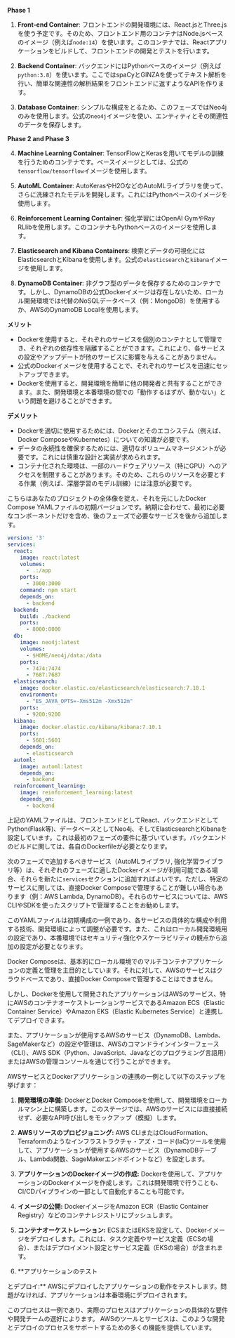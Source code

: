 
**Phase 1**

1. **Front-end Container**: フロントエンドの開発環境には、React.jsとThree.jsを使う予定です。そのため、フロントエンド用のコンテナはNode.jsベースのイメージ（例えば`node:14`）を使います。このコンテナでは、Reactアプリケーションをビルドして、フロントエンドの開発とテストを行います。

2. **Backend Container**: バックエンドにはPythonベースのイメージ（例えば`python:3.8`）を使います。ここではspaCyとGINZAを使ってテキスト解析を行い、簡単な関連性の解析結果をフロントエンドに返すようなAPIを作ります。

3. **Database Container**: シンプルな構成をとるため、このフェーズではNeo4jのみを使用します。公式の`neo4j`イメージを使い、エンティティとその関連性のデータを保存します。

**Phase 2 and Phase 3**

4. **Machine Learning Container**: TensorFlowとKerasを用いてモデルの訓練を行うためのコンテナです。ベースイメージとしては、公式の`tensorflow/tensorflow`イメージを使用します。

5. **AutoML Container**: AutoKerasやH2OなどのAutoMLライブラリを使って、さらに洗練されたモデルを開発します。これにはPythonベースのイメージを使用します。

6. **Reinforcement Learning Container**: 強化学習にはOpenAI GymやRay RLlibを使用します。このコンテナもPythonベースのイメージを使用します。

7. **Elasticsearch and Kibana Containers**: 検索とデータの可視化にはElasticsearchとKibanaを使用します。公式の`elasticsearch`と`kibana`イメージを使用します。

8. **DynamoDB Container**: 非グラフ型のデータを保存するためのコンテナです。しかし、DynamoDBの公式Dockerイメージは存在しないため、ローカル開発環境では代替のNoSQLデータベース（例：MongoDB）を使用するか、AWSのDynamoDB Localを使用します。


**メリット**
- Dockerを使用すると、それぞれのサービスを個別のコンテナとして管理でき、それぞれの依存性を隔離することができます。これにより、各サービスの設定やアップデートが他のサービスに影響を与えることがありません。
- 公式のDockerイメージを使用することで、それぞれのサービスを迅速にセットアップできます。
- Dockerを使用すると、開発環境を簡単に他の開発者と共有することができます。また、開発環境と本番環境の間での「動作するはずが、動かない」という問題を避けることができます。

**デメリット**
- Dockerを適切に使用するためには、Dockerとそのエコシステム（例えば、Docker ComposeやKubernetes）についての知識が必要です。
- データの永続性を確保するためには、適切なボリュームマネージメントが必要です。これには慎重な設計と実装が求められます。
- コンテナ化された環境は、一部のハードウェアリソース（特にGPU）へのアクセスを制限することがあります。そのため、これらのリソースを必要とする作業（例えば、深層学習のモデル訓練）には注意が必要です。

こちらはあなたのプロジェクトの全体像を捉え、それを元にしたDocker Compose YAMLファイルの初期バージョンです。納期に合わせて、最初に必要なコンポーネントだけを含め、後のフェーズで必要なサービスを後から追加します。

```yaml
version: '3'
services:
  react:
    image: react:latest
    volumes:
      - .:/app
    ports:
      - 3000:3000
    command: npm start
    depends_on:
      - backend
  backend:
    build: ./backend
    ports:
      - 8000:8000
  db:
    image: neo4j:latest
    volumes:
      - $HOME/neo4j/data:/data
    ports:
      - 7474:7474
      - 7687:7687
  elasticsearch:
    image: docker.elastic.co/elasticsearch/elasticsearch:7.10.1
    environment:
      - "ES_JAVA_OPTS=-Xms512m -Xmx512m"
    ports:
      - 9200:9200
  kibana:
    image: docker.elastic.co/kibana/kibana:7.10.1
    ports:
      - 5601:5601
    depends_on:
      - elasticsearch
  automl:
    image: automl:latest
    depends_on:
      - backend
  reinforcement_learning:
    image: reinforcement_learning:latest
    depends_on:
      - backend

```

上記のYAMLファイルは、フロントエンドとしてReact、バックエンドとしてPython(Flask等)、データベースとしてNeo4j、そしてElasticsearchとKibanaを設定しています。これは最初のフェーズの要件に基づいています。バックエンドのビルドに関しては、各自のDockerfileが必要となります。

次のフェーズで追加するべきサービス（AutoMLライブラリ, 強化学習ライブラリ等）は、それぞれのフェーズに適したDockerイメージが利用可能である場合、それらを新たに`services`セクションに追加すればよいです。ただし、特定のサービスに関しては、直接Docker Composeで管理することが難しい場合もあります（例：AWS Lambda, DynamoDB）。それらのサービスについては、AWS CLIやSDKを使ったスクリプトで管理することをお勧めします。

このYAMLファイルは初期構成の一例であり、各サービスの具体的な構成や利用する技術、開発環境によって調整が必要です。また、これはローカル開発環境用の設定であり、本番環境ではセキュリティ強化やスケーラビリティの観点から追加の設定が必要となります。

Docker Composeは、基本的にローカル環境でのマルチコンテナアプリケーションの定義と管理を主目的としています。それに対して、AWSのサービスはクラウドベースであり、直接Docker Composeで管理することはできません。

しかし、Dockerを使用して開発されたアプリケーションはAWSのサービス、特にAWSのコンテナオーケストレーションサービスであるAmazon ECS（Elastic Container Service）やAmazon EKS（Elastic Kubernetes Service）と連携してデプロイできます。

また、アプリケーションが使用するAWSのサービス（DynamoDB、Lambda、SageMakerなど）の設定や管理は、AWSのコマンドラインインターフェース（CLI）、AWS SDK（Python、JavaScript、Javaなどのプログラミング言語用）またはAWSの管理コンソールを通じて行うことができます。

AWSサービスとDockerアプリケーションの連携の一例として以下のステップを挙げます：

1. **開発環境の準備:** DockerとDocker Composeを使用して、開発環境をローカルマシン上に構築します。このステージでは、AWSのサービスには直接接続せず、必要なAPI呼び出しをモックアップ（模擬）します。

2. **AWSリソースのプロビジョニング:** AWS CLIまたはCloudFormation、Terraformのようなインフラストラクチャ・アズ・コード(IaC)ツールを使用して、アプリケーションが使用するAWSのサービス（DynamoDBテーブル、Lambda関数、SageMakerエンドポイントなど）を設定します。

3. **アプリケーションのDockerイメージの作成:** Dockerを使用して、アプリケーションのDockerイメージを作成します。これは開発環境で行うことも、CI/CDパイプラインの一部として自動化することも可能です。

4. **イメージの公開:** DockerイメージをAmazon ECR（Elastic Container Registry）などのコンテナレジストリにプッシュします。

5. **コンテナオーケストレーション:** ECSまたはEKSを設定して、Dockerイメージをデプロイします。これには、タスク定義やサービス定義（ECSの場合）、またはデプロイメント設定とサービス定義（EKSの場合）が含まれます。

6. **アプリケーションのテスト

とデプロイ:** AWSにデプロイしたアプリケーションの動作をテストします。問題がなければ、アプリケーションは本番環境にデプロイされます。

このプロセスは一例であり、実際のプロセスはアプリケーションの具体的な要件や開発チームの選好によります。 AWSのツールとサービスは、このような開発とデプロイのプロセスをサポートするための多くの機能を提供しています。



